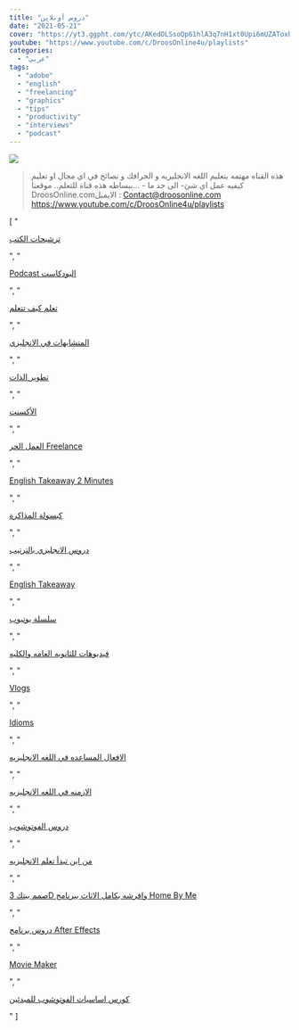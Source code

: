 ```yaml
---
title: "دروس أونلاين"
date: "2021-05-21"
cover: "https://yt3.ggpht.com/ytc/AKedOLSsoQp61hlA3q7nH1xt0Upi6mUZAToxhyFvFLymNg=s88-c-k-c0x00ffffff-no-rj"
youtube: "https://www.youtube.com/c/DroosOnline4u/playlists"
categories:
  - "عربي"
tags:
  - "adobe"
  - "english"
  - "freelancing"
  - "graphics"
  - "tips"
  - "productivity"
  - "interviews"
  - "podcast"
---
```


![](https://yt3.ggpht.com/ytc/AAUvwnj84Ss96tb8ZljeoicxnTsK5PadbasYvfMsDIGJhw=s176-c-k-c0x00ffffff-no-rj)

> هذه القناه مهتمه بتعليم اللغه الانجليزيه و الجرافك و نصائح في اي مجال او تعليم كيفيه عمل اي شئ- الى حد ما - ...ببساطه هذه قناة للتعلم.. موقعنا DroosOnline.comالايميل : Contact@droosonline.com https://www.youtube.com/c/DroosOnline4u/playlists
>


[
    "<p><a href='https://www.youtube.com/watch?v=z902kSjuCA8&list=PL5isa5XjlZ5qHTVnWBfvQaBfPCMK_wk-0'>ترشيحات الكتب</a></p>",
    "<p><a href='https://www.youtube.com/watch?v=0-b2BmZhCi4&list=PL5isa5XjlZ5pH8vT0TJO9qZrRiZcrWuDp'>Podcast البودكاست</a></p>",
    "<p><a href='https://www.youtube.com/watch?v=7nmKtI7fEmU&list=PL5isa5XjlZ5oOlXg430Lsdri87TRz8RES'>تعلم كيف تتعلم</a></p>",
    "<p><a href='https://www.youtube.com/watch?v=Vz0_W_vOzb8&list=PL5isa5XjlZ5p6wJlt-QbudLr_Yi0pYRCp'>المتشابهات في الانجليزي</a></p>",
    "<p><a href='https://www.youtube.com/watch?v=Fb-b95F92WA&list=PL5isa5XjlZ5o8Btxuei752B1_DlN8skCv'>تطوير الذات</a></p>",
    "<p><a href='https://www.youtube.com/watch?v=TxlkCu-pJC4&list=PL5isa5XjlZ5ovFLWdcq892bRV7IkwhMSx'>الأكسنت</a></p>",
    "<p><a href='https://www.youtube.com/watch?v=8ijsxKzgROM&list=PL5isa5XjlZ5qwR97byeWtjXBhsLwIRyBk'>العمل الحر Freelance</a></p>",
    "<p><a href='https://www.youtube.com/watch?v=k4gcI6jHH_I&list=PL5isa5XjlZ5q1MWwZEejYeqlBBUlhDGb8'>English Takeaway 2 Minutes</a></p>",
    "<p><a href='https://www.youtube.com/watch?v=A7zCOOEBxhU&list=PL5isa5XjlZ5rLlCGMZ0N48XwEva4ZCvzM'>كبسولة المذاكرة</a></p>",
    "<p><a href='https://www.youtube.com/watch?v=IUgA--KgtMc&list=PL5isa5XjlZ5qKX61YuOdq-aoFy3ZHF_hb'>دروس الانجليزي بالترتيب</a></p>",
    "<p><a href='https://www.youtube.com/watch?v=iAv744NmTfo&list=PL5isa5XjlZ5oAB6IOiVeIA4J9KSaEieLu'>English Takeaway</a></p>",
    "<p><a href='https://www.youtube.com/watch?v=RKfotQ1kMv0&list=PL5isa5XjlZ5qanouS_EoIYP6ln5_of3lY'>سلسلة يوتيوب</a></p>",
    "<p><a href='https://www.youtube.com/watch?v=jDcO9lyE7jc&list=PL5isa5XjlZ5rM6kT6sCsUXfpH96iM8mQ6'>فيديوهات للثانويه العامه والكليه</a></p>",
    "<p><a href='https://www.youtube.com/watch?v=7imlnbpbPe4&list=PL5isa5XjlZ5pde9xIezBytebemZduyReq'>Vlogs</a></p>",
    "<p><a href='https://www.youtube.com/watch?v=_un-mV9kjGQ&list=PL5isa5XjlZ5rc7V4-XIJZ4Ro7b7uILR54'>Idioms</a></p>",
    "<p><a href='https://www.youtube.com/watch?v=AdWa7qXxTsU&list=PL5isa5XjlZ5qWNN8YxmC5F-L3DlXbWgDr'>الافعال المساعده في اللغه الانجليزيه</a></p>",
    "<p><a href='https://www.youtube.com/watch?v=rlbFDiuwlF0&list=PL5isa5XjlZ5roRlz3R6453BIxknfoBiwZ'>الازمنه في اللغه الانجليزيه</a></p>",
    "<p><a href='https://www.youtube.com/watch?v=glQvd8A7ie4&list=PL5isa5XjlZ5qek_nHZeFJ04WIA1MlcJVs'>دروس الفوتوشوب</a></p>",
    "<p><a href='https://www.youtube.com/watch?v=IUgA--KgtMc&list=PL5isa5XjlZ5rYwjLH3Rij6PmwxCKFFyfI'>من اين تبدأ تعلم الانجليزيه</a></p>",
    "<p><a href='https://www.youtube.com/watch?v=ZW9_ksqrfBA&list=PL5isa5XjlZ5ofb65--SOxj9hxpZOmFwRP'>صمم بيتك 3D وافرشه بكامل الاثاث ببرنامج Home By Me</a></p>",
    "<p><a href='https://www.youtube.com/watch?v=YpPpc53kHpQ&list=PL5isa5XjlZ5qaXTbqr_CtheqyVnH_X-h-'>دروس برنامج  After Effects</a></p>",
    "<p><a href='https://www.youtube.com/watch?v=c2eLeYL8dLg&list=PL5isa5XjlZ5rEzpRW-XYyeayial5wWqcn'>Movie Maker</a></p>",
    "<p><a href='https://www.youtube.com/watch?v=FRciYWWBT0Y&list=PL606726BA4C948280'>كورس اساسيات الفوتوشوب للمبدئين</a></p>"
]